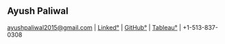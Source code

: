 ## Ayush Paliwal
ayushpaliwal2015@gmail.com | [Linked°](https://www.linkedin.com/in/ayush-paliwal-2015/) | [GitHub°]([https://github.com/ayushpaliwal](https://github.com/ayushpaliwal2015)) | [Tableau°](https://public.tableau.com/app/profile/ayush5350) | +1-513-837-0308
